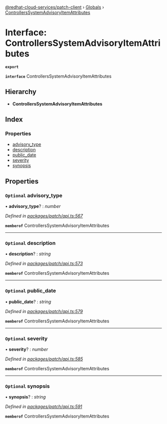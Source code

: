 [@redhat-cloud-services/patch-client](../README.md) › [Globals](../globals.md) › [ControllersSystemAdvisoryItemAttributes](controllerssystemadvisoryitemattributes.md)

# Interface: ControllersSystemAdvisoryItemAttributes

**`export`** 

**`interface`** ControllersSystemAdvisoryItemAttributes

## Hierarchy

* **ControllersSystemAdvisoryItemAttributes**

## Index

### Properties

* [advisory_type](controllerssystemadvisoryitemattributes.md#optional-advisory_type)
* [description](controllerssystemadvisoryitemattributes.md#optional-description)
* [public_date](controllerssystemadvisoryitemattributes.md#optional-public_date)
* [severity](controllerssystemadvisoryitemattributes.md#optional-severity)
* [synopsis](controllerssystemadvisoryitemattributes.md#optional-synopsis)

## Properties

### `Optional` advisory_type

• **advisory_type**? : *number*

*Defined in [packages/patch/api.ts:567](https://github.com/RedHatInsights/javascript-clients/blob/fc233a9/packages/patch/api.ts#L567)*

**`memberof`** ControllersSystemAdvisoryItemAttributes

___

### `Optional` description

• **description**? : *string*

*Defined in [packages/patch/api.ts:573](https://github.com/RedHatInsights/javascript-clients/blob/fc233a9/packages/patch/api.ts#L573)*

**`memberof`** ControllersSystemAdvisoryItemAttributes

___

### `Optional` public_date

• **public_date**? : *string*

*Defined in [packages/patch/api.ts:579](https://github.com/RedHatInsights/javascript-clients/blob/fc233a9/packages/patch/api.ts#L579)*

**`memberof`** ControllersSystemAdvisoryItemAttributes

___

### `Optional` severity

• **severity**? : *number*

*Defined in [packages/patch/api.ts:585](https://github.com/RedHatInsights/javascript-clients/blob/fc233a9/packages/patch/api.ts#L585)*

**`memberof`** ControllersSystemAdvisoryItemAttributes

___

### `Optional` synopsis

• **synopsis**? : *string*

*Defined in [packages/patch/api.ts:591](https://github.com/RedHatInsights/javascript-clients/blob/fc233a9/packages/patch/api.ts#L591)*

**`memberof`** ControllersSystemAdvisoryItemAttributes

